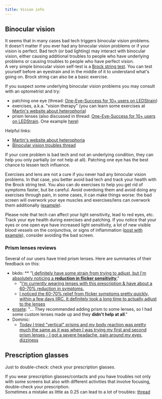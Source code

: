 ```yaml
---
title: Vision info
---
```

## Binocular vision
It seems that in many cases bad tech triggers binocular vision problems.  
It doesn't matter if you ever had any binocular vision problems or if your vision is perfect. Bad tech (or bad lighting) may interact with binocular vision, either causing additional troubles to people who have underlying problems or causing troubles to people who have perfect vision.  
A very simple binocular vision self-test is a [Brock string test](https://www.youtube.com/watch?v=EGlCVTdNqfw&loop=0). You can test yourself before an eyestrain and in the middle of it to understand what's going on. Brock string can also be a basic exercise.  

If you suspect some underlying binocular vision problems you may consult with an optometrist and try: 
- patching one eye (thread: [One-Eye-Success for 10+ users on LEDStrain](https://ledstrain.org/d/1308-one-eye-success-for-10-users-on-ledstrain))
- exercises, a.k.a. "vision therapy" (you can learn some exercises at [Martin's website about heterophoria](https://heteroforie.webnode.cz/))
- prism lenses (also discussed in thread: [One-Eye-Success for 10+ users on LEDStrain](https://ledstrain.org/d/1308-one-eye-success-for-10-users-on-ledstrain). One example [here](https://ledstrain.org/d/1308-one-eye-success-for-10-users-on-ledstrain/102))

Helpful links:
- [Martin's website about heterophoria](https://heteroforie.webnode.cz/)
- [Binocular vision troubles thread](https://ledstrain.org/d/1207-binocular-vision-troubles-anyone-else-experienceovercome-this)

If your core problem is bad tech and not an underlying condition, they can help you only partially (or not help at all). Patching one eye has the best chance to lessen tech influence.  

Exercises and lens are not a cure if you never had any binocular vision problems. In that case, you better avoid bad tech and track your health with the Brock string test. You also can do exercises to help you get rid of symptoms faster, but be careful. Avoid overdoing them and avoid doing any exercises through pain, in some cases, it can make things worse: the bad screen will overwork your eye muscles and exercises/lens can overwork them additionally ([example](https://ledstrain.org/d/1374-exophoriaaccommodation-spasmastigmatism-what-should-i-do)).  

Please note that tech can affect your light sensitivity, lead to red eyes, etc. Track your eye health during exercises and patching. If you notice that your eyes or one open eye have increased light sensitivity, a lot of new visible blood vessels on the conjunctiva, or signs of inflammation ([post with example](https://ledstrain.org/d/1308-one-eye-success-for-10-users-on-ledstrain/88)), consider avoiding the bad screen.  

### Prism lenses reviews

Several of our users have tried prism lenses. Here are summaries of their feedback on this:

* bkdo:
** "[I definitely have some strain from trying to adjust, but I'm absolutely noticing a **reduction in flicker sensitivity**.](https://ledstrain.org/d/1308-one-eye-success-for-10-users-on-ledstrain/64)"
    * "[I'm currently wearing lenses with this prescription & have about a 60-70% reduction in symptoms.](https://ledstrain.org/d/1308-one-eye-success-for-10-users-on-ledstrain/83)
    * [I noticed the 60-70% relief from flicker symptoms pretty quickly, within a few days IIRC. It definitely took a long time to actually adjust to the lenses](https://ledstrain.org/d/1308-one-eye-success-for-10-users-on-ledstrain/104)
* [ensete](https://ledstrain.org/d/1308-one-eye-success-for-10-users-on-ledstrain/76): "... They recommended adding prism to some lenses, so I had some custom lenses made up and they **didn't help at all**."
* Dominic:
    * [Today I tried "vertical" prisms and my body reaction was pretty much the same as it was when I was trying my first and second prism lenses - I got a severe headache, pain around my eyes, dizziness](https://ledstrain.org/d/1308-one-eye-success-for-10-users-on-ledstrain/103)

## Prescription glasses
Just to double-check: check your prescription glasses.

If you wear prescription glasses/contacts and you have troubles not only with some screens but also with different activities that involve focusing, double-check your prescription.   
Sometimes a mistake as little as 0.25 can lead to a lot of troubles: [thread](https://ledstrain.org/d/1406-uncorrected-refractive-error/)
